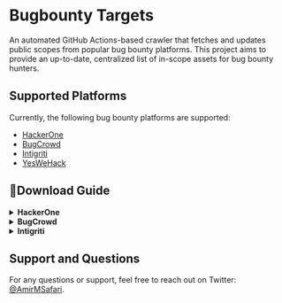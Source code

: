 # Bugbounty Targets

An automated GitHub Actions-based crawler that fetches and updates public scopes from popular bug bounty platforms. This project aims to provide an up-to-date, centralized list of in-scope assets for bug bounty hunters.

## Supported Platforms

Currently, the following bug bounty platforms are supported:

- [HackerOne](https://github.com/Osb0rn3/bugbounty-targets/blob/main/programs/hackerone.json)
- [BugCrowd](https://github.com/Osb0rn3/bugbounty-targets/blob/main/programs/bugcrowd.json)
- [Intigriti](https://github.com/Osb0rn3/bugbounty-targets/blob/main/programs/intigriti.json)
- [YesWeHack](https://github.com/Osb0rn3/bugbounty-targets/blob/main/programs/yeswehack.json)

## 🚀Download Guide

<details>
<summary><b>HackerOne</b></summary>

### Get all subs
```bash
curl -s "https://raw.githubusercontent.com/Osb0rn3/bugbounty-targets/main/programs/hackerone.json" | jq -r '.[].relationships.structured_scopes.data[].attributes.asset_identifier' | grep -Eo '[a-zA-Z0-9]+([.-][a-zA-Z0-9]+)*\.[a-zA-Z]{2,}' | anew
```

### Get subs using orgname
![image](https://user-images.githubusercontent.com/72344025/234682490-3c9b4f9d-aad0-4dce-9277-5f7b7b87a0b5.png)
```bash
curl -s "https://raw.githubusercontent.com/Osb0rn3/bugbounty-targets/main/programs/hackerone.json" | jq -r '.[] | select(.attributes.submission_state=="open" and .attributes.offers_bounties==true and .attributes.name=="Informatica") | .relationships.structured_scopes.data[].attributes.asset_identifier' | grep -Eo '[a-zA-Z0-9]+([.-][a-zA-Z0-9]+)*\.[a-zA-Z]{2,}' | sed 's/http[s]*:\/\/\|www.//g' | unew -p
```
  
### Get all wildcard in_scope subs 
```bash
curl -s "https://raw.githubusercontent.com/Osb0rn3/bugbounty-targets/main/programs/hackerone.json" | jq -r '.[].relationships.structured_scopes.data[].attributes | select(.eligible_for_bounty==true) | .asset_identifier' | tr "," "\n" | sed 's/http[s]*:\/\/\|www.//g' | sed 's/\s//g' | grep "^*" | grep -Eo '[a-zA-Z0-9]+([.-][a-zA-Z0-9]+)*\.[a-zA-Z]{2,}' | anew
```
  
### Get all wildcard in_scope subs using orgname
```bash
curl -s "https://raw.githubusercontent.com/Osb0rn3/bugbounty-targets/main/programs/hackerone.json" | jq -r '.[] | select(.attributes.name=="Uber") | .relationships.structured_scopes.data[].attributes | select(.eligible_for_bounty==true) | .asset_identifier' | grep "*" | grep -Eo '[a-zA-Z0-9]+([.-][a-zA-Z0-9]+)*\.[a-zA-Z]{2,}' | anew
```
</details>
</details>

<details>
<summary><b>BugCrowd</b></summary>

### Get all subs
```bash
curl -s "https://raw.githubusercontent.com/Osb0rn3/bugbounty-targets/main/programs/bugcrowd.json" | jq -r '.[].target_groups[].targets[].name' | grep -Eo '[a-zA-Z0-9]+([.-][a-zA-Z0-9]+)*\.[a-zA-Z]{2,}' | anew
```

### Get in_scope and out_scope subs using program_url
![image](https://user-images.githubusercontent.com/72344025/234680472-6d7da018-f325-4812-aabf-9a5e414cdeef.png)
```bash
curl -s "https://raw.githubusercontent.com/Osb0rn3/bugbounty-targets/main/programs/bugcrowd.json" | jq -r '.[] | select(.program_url=="/dell-com") | .target_groups[].targets[].name' | grep -Eo '[a-zA-Z0-9]+([.-][a-zA-Z0-9]+)*\.[a-zA-Z]{2,}' | anew
```

### Get in_scope subs using program_url
![image](https://user-images.githubusercontent.com/72344025/234680651-5ce28fa8-71e6-414f-81d0-7f5f03a33d15.png)
```bash
curl -s "https://raw.githubusercontent.com/Osb0rn3/bugbounty-targets/main/programs/bugcrowd.json" | jq -r '.[] | select(.program_url=="/dell-product") | .target_groups[] | select(.in_scope==true) | .targets[].name' | grep -Eo '[a-zA-Z0-9]+([.-][a-zA-Z0-9]+)*\.[a-zA-Z]{2,}' | anew
```

### Get all wildcard in_scope subs
```bash
curl -s "https://raw.githubusercontent.com/Osb0rn3/bugbounty-targets/main/programs/bugcrowd.json" | jq -r '.[] | .target_groups[] | select(.in_scope==true) | .targets[].name' | grep "*." | grep -Eo '[a-zA-Z0-9]+([.-][a-zA-Z0-9]+)*\.[a-zA-Z]{2,}' | anew
```

### Get all wildcard in_scope subs using program_url
```bash
curl -s "https://raw.githubusercontent.com/Osb0rn3/bugbounty-targets/main/programs/bugcrowd.json" | jq -r '.[] | select(.program_url=="/tesla") | .target_groups[] | select(.in_scope==true) | .targets[].name' | grep "*." | anew
```
  
### Get all wildcard in_scope Reward subs
```bash
curl -s "https://raw.githubusercontent.com/Osb0rn3/bugbounty-targets/main/programs/bugcrowd.json" | jq -r '.[] | select(.license_key=="bug_bounty") | .target_groups[] | select(.in_scope==true) | .targets[].name' | grep "*." | grep -Eo '[a-zA-Z0-9]+([.-][a-zA-Z0-9]+)*\.[a-zA-Z]{2,}' | anew
```
 
### Get all wildcard in_scope Reward subs using program_url
```bash
curl -s "https://raw.githubusercontent.com/Osb0rn3/bugbounty-targets/main/programs/bugcrowd.json" | jq -r '.[] | select(.program_url=="/rmit-university-vdp-pro") | select(.license_key=="bug_bounty") | .target_groups[] | select(.in_scope==true) | .targets[].name' | grep "*." | grep -Eo '[a-zA-Z0-9]+([.-][a-zA-Z0-9]+)*\.[a-zA-Z]{2,}' | anew
```
</details>

<details>
<summary><b>Intigriti</b></summary>

### Get all subs
```bash
curl -s "https://raw.githubusercontent.com/Osb0rn3/bugbounty-targets/main/programs/intigriti.json" | jq -r '.[].domains[].endpoint' | grep -Eo '[a-zA-Z0-9]+([.-][a-zA-Z0-9]+)*\.[a-zA-Z]{2,}' | anew
```

### Get subs using program handle name
![image](https://user-images.githubusercontent.com/72344025/234679727-fef11a91-c8f6-4623-b176-e92cdf5b027d.png)
```bash
curl -s "https://raw.githubusercontent.com/Osb0rn3/bugbounty-targets/main/programs/intigriti.json" | jq -r '.[] | select(.handle=="upholdcom") | .domains[].endpoint' | grep -Eo '[a-zA-Z0-9]+([.-][a-zA-Z0-9]+)*\.[a-zA-Z]{2,}' | anew
```
  
### Get all wildcard in_scope subs 
```bash
curl -s "https://raw.githubusercontent.com/Osb0rn3/bugbounty-targets/main/programs/intigriti.json" | jq -r '.[].domains[].endpoint' | grep "^*" | grep -Eo '[a-zA-Z0-9]+([.-][a-zA-Z0-9]+)*\.[a-zA-Z]{2,}' | anew
```
</details>

## Support and Questions

For any questions or support, feel free to reach out on Twitter: [@AmirMSafari](https://twitter.com/AmirMSafari).
